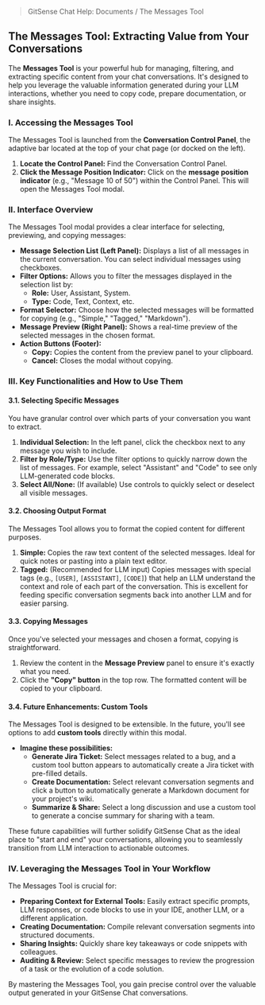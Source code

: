 <!--
Component: The Messages Tool: Extracting Value from Your Conversations
Block-UUID: 76ae9d88-e05d-4360-9e0c-1a53f6da05a9
Parent-UUID: N/A
Version: 1.0.0
Description: Quick start guide for using the Messages Tool to extract and port conversation content for use in other tools.
Language: Markdown
Created-at: 2025-07-30T00:16:36.422Z
Authors: Gemini 2.5 Flash Thinking (v1.0.0)
-->


> GitSense Chat Help: Documents / The Messages Tool

## The Messages Tool: Extracting Value from Your Conversations

The **Messages Tool** is your powerful hub for managing, filtering, and extracting specific content from your chat conversations. It's designed to help you leverage the valuable information generated during your LLM interactions, whether you need to copy code, prepare documentation, or share insights.

### I. Accessing the Messages Tool

The Messages Tool is launched from the **Conversation Control Panel**, the adaptive bar located at the top of your chat page (or docked on the left).

1.  **Locate the Control Panel:** Find the Conversation Control Panel.
2.  **Click the Message Position Indicator:** Click on the **message position indicator** (e.g., "Message 10 of 50") within the Control Panel. This will open the Messages Tool modal.

### II. Interface Overview

The Messages Tool modal provides a clear interface for selecting, previewing, and copying messages:

*   **Message Selection List (Left Panel):** Displays a list of all messages in the current conversation. You can select individual messages using checkboxes.
*   **Filter Options:** Allows you to filter the messages displayed in the selection list by:
    *   **Role:** User, Assistant, System.
    *   **Type:** Code, Text, Context, etc.
*   **Format Selector:** Choose how the selected messages will be formatted for copying (e.g., "Simple," "Tagged," "Markdown").
*   **Message Preview (Right Panel):** Shows a real-time preview of the selected messages in the chosen format.
*   **Action Buttons (Footer):**
    *   **Copy:** Copies the content from the preview panel to your clipboard.
    *   **Cancel:** Closes the modal without copying.

### III. Key Functionalities and How to Use Them

#### 3.1. Selecting Specific Messages

You have granular control over which parts of your conversation you want to extract.

1.  **Individual Selection:** In the left panel, click the checkbox next to any message you wish to include.
2.  **Filter by Role/Type:** Use the filter options to quickly narrow down the list of messages. For example, select "Assistant" and "Code" to see only LLM-generated code blocks.
3.  **Select All/None:** (If available) Use controls to quickly select or deselect all visible messages.

#### 3.2. Choosing Output Format

The Messages Tool allows you to format the copied content for different purposes.

1.  **Simple:** Copies the raw text content of the selected messages. Ideal for quick notes or pasting into a plain text editor.
2.  **Tagged:** (Recommended for LLM input) Copies messages with special tags (e.g., `[USER]`, `[ASSISTANT]`, `[CODE]`) that help an LLM understand the context and role of each part of the conversation. This is excellent for feeding specific conversation segments back into another LLM and for easier parsing.

#### 3.3. Copying Messages

Once you've selected your messages and chosen a format, copying is straightforward.

1.  Review the content in the **Message Preview** panel to ensure it's exactly what you need.
2.  Click the **"Copy" button** in the top row. The formatted content will be copied to your clipboard.

#### 3.4. Future Enhancements: Custom Tools

The Messages Tool is designed to be extensible. In the future, you'll see options to add **custom tools** directly within this modal.

*   **Imagine these possibilities:**
    *   **Generate Jira Ticket:** Select messages related to a bug, and a custom tool button appears to automatically create a Jira ticket with pre-filled details.
    *   **Create Documentation:** Select relevant conversation segments and click a button to automatically generate a Markdown document for your project's wiki.
    *   **Summarize & Share:** Select a long discussion and use a custom tool to generate a concise summary for sharing with a team.

These future capabilities will further solidify GitSense Chat as the ideal place to "start and end" your conversations, allowing you to seamlessly transition from LLM interaction to actionable outcomes.

### IV. Leveraging the Messages Tool in Your Workflow

The Messages Tool is crucial for:

*   **Preparing Context for External Tools:** Easily extract specific prompts, LLM responses, or code blocks to use in your IDE, another LLM, or a different application.
*   **Creating Documentation:** Compile relevant conversation segments into structured documents.
*   **Sharing Insights:** Quickly share key takeaways or code snippets with colleagues.
*   **Auditing & Review:** Select specific messages to review the progression of a task or the evolution of a code solution.

By mastering the Messages Tool, you gain precise control over the valuable output generated in your GitSense Chat conversations.
